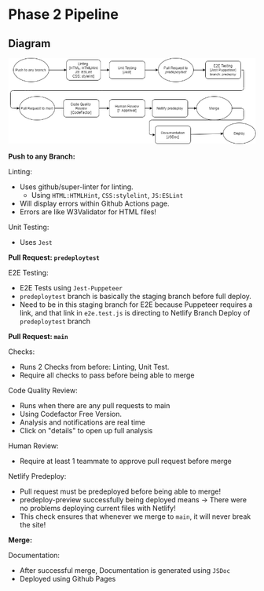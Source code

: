 # Phase 2 Pipeline

## Diagram

![phase2diagram](./phase2.drawio.png)

**Push to any Branch:**

Linting:
* Uses github/super-linter for linting. 
  * Using `HTML:HTMLHint`, `CSS:stylelint`, `JS:ESLint` 
* Will display errors within Github Actions page.
* Errors are like W3Validator for HTML files!

Unit Testing: 
* Uses `Jest`


**Pull Request: `predeploytest`**

E2E Testing:
* E2E Tests using `Jest-Puppeteer`
* `predeploytest` branch is basically the staging branch before full deploy.
* Need to be in this staging branch for E2E because Puppeteer requires a link, and that 
link in `e2e.test.js` is directing to Netlify Branch Deploy of `predeploytest` branch



**Pull Request: `main`**

Checks:
* Runs 2 Checks from before: Linting, Unit Test.
* Require all checks to pass before being able to merge

Code Quality Review:
* Runs when there are any pull requests to main
* Using Codefactor Free Version.
* Analysis and notifications are real time
* Click on "details" to open up full analysis
  
Human Review: 
* Require at least 1 teammate to approve pull request before merge

Netlify Predeploy:
* Pull request must be predeployed before being able to merge!
* predeploy-preview successfully being deployed means -> There were no problems deploying current files with Netlify!
* This check ensures that whenever we merge to `main`, it will never break the site!

**Merge:**

Documentation: 
* After successful merge, Documentation is generated using `JSDoc`
* Deployed using Github Pages
